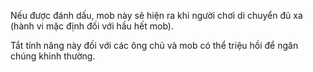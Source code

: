 Nếu được đánh dấu, mob này sẽ hiện ra khi người chơi di chuyển đủ xa (hành vi mặc định đối với hầu hết mob).
 
  Tắt tính năng này đối với các ông chủ và mob có thể triệu hồi để ngăn chúng khinh thường.